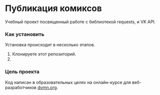 # Публикация комиксов

Учебный проект посвященный работе с библиотекой requests,  и VK API.

### Как установить

Установка происходит в несколько этапов.
1. Клонируете этот репозиторий.
2. 

### Цель проекта

Код написан в образовательных целях на онлайн-курсе для веб-разработчиков [dvmn.org](https://dvmn.org/).